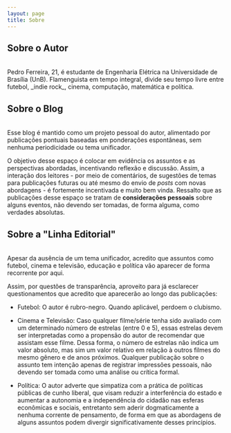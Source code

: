 ```yaml
---
layout: page
title: Sobre
---
```

## Sobre o Autor  
<br>
Pedro Ferreira, 21, é estudante de Engenharia Elétrica na Universidade de Brasília (UnB). Flamenguista em tempo integral, divide seu tempo livre entre futebol, _indie rock_, cinema, computação, matemática e política.


## Sobre o Blog  
<br>
Esse blog é mantido como um projeto pessoal do autor, alimentado por publicações pontuais baseadas em ponderações espontâneas, sem nenhuma periodicidade ou tema unificador.  

 O objetivo desse espaço é colocar em evidência os assuntos e as perspectivas abordadas, incentivando reflexão e discussão.  Assim, a interação dos leitores - por meio de comentários, de sugestões de temas para publicações futuras ou até mesmo do envio de _posts_ com novas abordagens - é fortemente incentivada e muito bem vinda. Ressalto que as publicações desse espaço se tratam de **considerações pessoais** sobre alguns eventos, não devendo ser tomadas, de forma alguma, como verdades absolutas.

## Sobre a "Linha Editorial"  
<br>
Apesar da ausência de um tema unificador, acredito que assuntos como futebol, cinema e televisão, educação e política vão aparecer de forma recorrente por aqui.

Assim, por questões de transparência, aproveito para já esclarecer questionamentos que acredito que aparecerão ao longo das publicações:

* Futebol: O autor é rubro-negro. Quando aplicável, perdoem o clubismo.

* Cinema e Televisão: Caso qualquer filme/série tenha sido avaliado com um determinado número de estrelas (entre 0 e 5), essas estrelas devem ser interpretadas como a propensão do autor de recomendar que assistam esse filme. Dessa forma, o número de estrelas não indica um valor absoluto, mas sim um valor relativo em relação à outros filmes do mesmo gênero e de anos próximos. Qualquer publicação sobre o assunto tem intenção apenas de registrar impressões pessoais, não devendo ser tomada como uma análise ou crítica formal.   

* Política: O autor adverte que simpatiza com a prática de políticas públicas de cunho liberal, que visam reduzir a interferência do estado e aumentar a autonomia e a independência do cidadão nas esferas econômicas e sociais, entretanto sem aderir dogmaticamente a nenhuma corrente de pensamento, de forma em que as abordagens de alguns assuntos podem divergir significativamente desses princípios.
